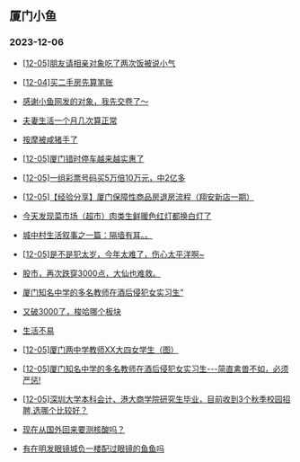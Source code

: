 ## 厦门小鱼 
### 2023-12-06

+ [[12-05]朋友请相亲对象吃了两次饭被说小气](http://bbs.xmfish.com/read-htm-tid-18116006.html)

+ [[12-04]买二手房先算笔账](http://bbs.xmfish.com/read-htm-tid-18115950.html)

+ [感谢小鱼网发的对象，我先交卷了～](http://bbs.xmfish.com/read-htm-tid-18115954.html)

+ [夫妻生活一个月几次算正常](http://bbs.xmfish.com/read-htm-tid-18116103.html)

+ [按摩被咸猪手了](http://bbs.xmfish.com/read-htm-tid-18116223.html)

+ [[12-05]厦门错时停车越来越实惠了](http://bbs.xmfish.com/read-htm-tid-18116015.html)

+ [[12-05]一组彩票号码买5万倍10万元，中2亿多](http://bbs.xmfish.com/read-htm-tid-18115988.html)

+ [[12-05]【经验分享】厦门保障性商品房退房流程（翔安新店一期）](http://bbs.xmfish.com/read-htm-tid-18116091.html)

+ [今天发现菜市场（超市）肉类生鲜暖色红灯都换白灯了](http://bbs.xmfish.com/read-htm-tid-18116310.html)

+ [城中村生活叙事之一篇：隔墙有耳。。](http://bbs.xmfish.com/read-htm-tid-18116087.html)

+ [[12-05]是不是犯太岁，今年太难了，伤心太平洋啊~](http://bbs.xmfish.com/read-htm-tid-18116159.html)

+ [股市，再次跌穿3000点，大仙也难救。](http://bbs.xmfish.com/read-htm-tid-18116269.html)

+ [厦门知名中学的多名教师在酒后侵犯女实习生”](http://bbs.xmfish.com/read-htm-tid-18116378.html)

+ [又破3000了，梭哈哪个板块](http://bbs.xmfish.com/read-htm-tid-18116252.html)

+ [生活不易](http://bbs.xmfish.com/read-htm-tid-18116170.html)

+ [[12-05]厦门两中学教师XX大四女学生（图）](http://bbs.xmfish.com/read-htm-tid-18116444.html)

+ [[12-05]厦门知名中学的多名教师在酒后侵犯女实习生---简直禽兽不如，必须严惩!](http://bbs.xmfish.com/read-htm-tid-18116392.html)

+ [[12-05]深圳大学本科会计、港大商学院研究生毕业，目前收到3个秋季校园招聘,选哪个比较好？](http://bbs.xmfish.com/read-htm-tid-18116177.html)

+ [现在从国外回来要测核酸吗？](http://bbs.xmfish.com/read-htm-tid-18116193.html)

+ [有在明发眼镜城负一楼配过眼镜的鱼鱼吗](http://bbs.xmfish.com/read-htm-tid-18116262.html)

